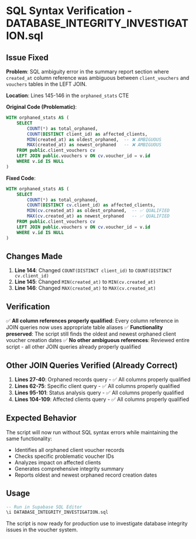 # SQL Syntax Verification - DATABASE_INTEGRITY_INVESTIGATION.sql

## Issue Fixed
**Problem**: SQL ambiguity error in the summary report section where `created_at` column reference was ambiguous between `client_vouchers` and `vouchers` tables in the LEFT JOIN.

**Location**: Lines 145-146 in the `orphaned_stats` CTE

**Original Code (Problematic)**:
```sql
WITH orphaned_stats AS (
    SELECT 
        COUNT(*) as total_orphaned,
        COUNT(DISTINCT client_id) as affected_clients,
        MIN(created_at) as oldest_orphaned,  -- ❌ AMBIGUOUS
        MAX(created_at) as newest_orphaned   -- ❌ AMBIGUOUS
    FROM public.client_vouchers cv
    LEFT JOIN public.vouchers v ON cv.voucher_id = v.id
    WHERE v.id IS NULL
)
```

**Fixed Code**:
```sql
WITH orphaned_stats AS (
    SELECT 
        COUNT(*) as total_orphaned,
        COUNT(DISTINCT cv.client_id) as affected_clients,
        MIN(cv.created_at) as oldest_orphaned,  -- ✅ QUALIFIED
        MAX(cv.created_at) as newest_orphaned   -- ✅ QUALIFIED
    FROM public.client_vouchers cv
    LEFT JOIN public.vouchers v ON cv.voucher_id = v.id
    WHERE v.id IS NULL
)
```

## Changes Made
1. **Line 144**: Changed `COUNT(DISTINCT client_id)` to `COUNT(DISTINCT cv.client_id)`
2. **Line 145**: Changed `MIN(created_at)` to `MIN(cv.created_at)`
3. **Line 146**: Changed `MAX(created_at)` to `MAX(cv.created_at)`

## Verification
✅ **All column references properly qualified**: Every column reference in JOIN queries now uses appropriate table aliases
✅ **Functionality preserved**: The script still finds the oldest and newest orphaned client voucher creation dates
✅ **No other ambiguous references**: Reviewed entire script - all other JOIN queries already properly qualified

## Other JOIN Queries Verified (Already Correct)
1. **Lines 27-40**: Orphaned records query - ✅ All columns properly qualified
2. **Lines 62-75**: Specific client query - ✅ All columns properly qualified  
3. **Lines 95-101**: Status analysis query - ✅ All columns properly qualified
4. **Lines 104-109**: Affected clients query - ✅ All columns properly qualified

## Expected Behavior
The script will now run without SQL syntax errors while maintaining the same functionality:
- Identifies all orphaned client voucher records
- Checks specific problematic voucher IDs
- Analyzes impact on affected clients
- Generates comprehensive integrity summary
- Reports oldest and newest orphaned record creation dates

## Usage
```sql
-- Run in Supabase SQL Editor
\i DATABASE_INTEGRITY_INVESTIGATION.sql
```

The script is now ready for production use to investigate database integrity issues in the voucher system.
